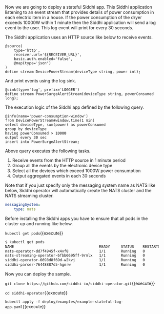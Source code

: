Now we are going to deploy a stateful Siddhi app. This Siddhi application listening to an event stream that provides details of power consumption in each electric item in a house. If the power consumption of the dryer exceeds 10000W within 1 minute then the Siddhi application will send a log event to the user. This log event will print for every 30 seconds.

The Siddhi application uses an HTTP source like below to receive events.

```programming
@source(
    type='http',
    receiver.url='${RECEIVER_URL}',
    basic.auth.enabled='false',
    @map(type='json')
)
define stream DevicePowerStream(deviceType string, power int);
```

And print events using the log sink.

```programming
@sink(type='log', prefix='LOGGER') 
define stream PowerSurgeAlertStream(deviceType string, powerConsumed long);
```

The execution logic of the Siddhi app defined by the following query.

```programming
@info(name='power-consumption-window')  
from DevicePowerStream#window.time(1 min) 
select deviceType, sum(power) as powerConsumed
group by deviceType
having powerConsumed > 10000
output every 30 sec
insert into PowerSurgeAlertStream;
```

Above query executes the following tasks.
1. Receive events from the HTTP source in 1 minute period
1. Group all the events by the electronic device type
1. Select all the devices which exceed 1000W power consumption
1. Output aggregated events in each 30 seconds

Note that if you just specify only the messaging system name as NATS like below, Siddhi operator will automatically create the NATS cluster and the NATS streaming cluster.

```yaml
messagingSystem:
    type: nats
```

Before installing the Siddhi apps you have to ensure that all pods in the cluster up and running like below.

`kubectl get pods`{{execute}}

```sh
$ kubectl get pods
NAME                                       READY     STATUS    RESTARTS   AGE
nats-operator-dd7f4945f-x4vf8              1/1       Running   0          10m
nats-streaming-operator-6fbb6695ff-9rmlx   1/1       Running   0          10m
siddhi-operator-6698d8f69d-w2kvj           1/1       Running   0          10m
siddhi-parser-76448887d5-hgnrw             1/1       Running   0          10m
```

Now you can deploy the sample.

`git clone https://github.com/siddhi-io/siddhi-operator.git`{{execute}}

`cd siddhi-operator`{{execute}}

`kubectl apply -f deploy/examples/example-stateful-log-app.yaml`{{execute}}
